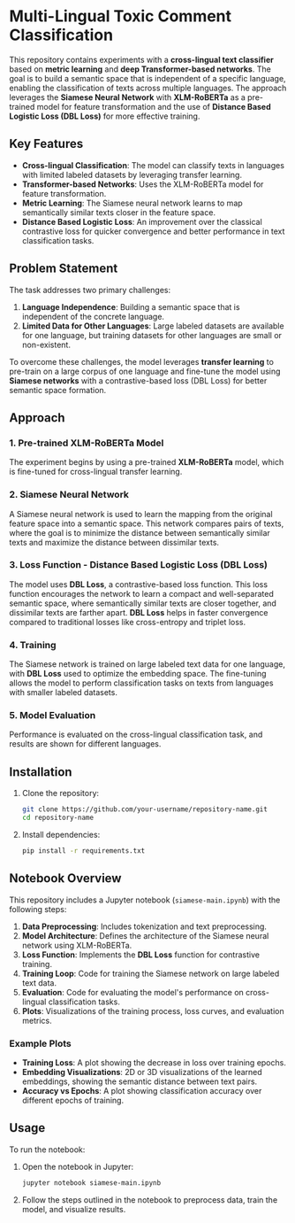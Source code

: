 
# Multi-Lingual Toxic Comment Classification

This repository contains experiments with a **cross-lingual text classifier** based on **metric learning** and **deep Transformer-based networks**. The goal is to build a semantic space that is independent of a specific language, enabling the classification of texts across multiple languages. The approach leverages the **Siamese Neural Network** with **XLM-RoBERTa** as a pre-trained model for feature transformation and the use of **Distance Based Logistic Loss (DBL Loss)** for more effective training.

## Key Features

* **Cross-lingual Classification**: The model can classify texts in languages with limited labeled datasets by leveraging transfer learning.
* **Transformer-based Networks**: Uses the XLM-RoBERTa model for feature transformation.
* **Metric Learning**: The Siamese neural network learns to map semantically similar texts closer in the feature space.
* **Distance Based Logistic Loss**: An improvement over the classical contrastive loss for quicker convergence and better performance in text classification tasks.

## Problem Statement

The task addresses two primary challenges:

1. **Language Independence**: Building a semantic space that is independent of the concrete language.
2. **Limited Data for Other Languages**: Large labeled datasets are available for one language, but training datasets for other languages are small or non-existent.

To overcome these challenges, the model leverages **transfer learning** to pre-train on a large corpus of one language and fine-tune the model using **Siamese networks** with a contrastive-based loss (DBL Loss) for better semantic space formation.

## Approach

### 1. **Pre-trained XLM-RoBERTa Model**

The experiment begins by using a pre-trained **XLM-RoBERTa** model, which is fine-tuned for cross-lingual transfer learning.

### 2. **Siamese Neural Network**

A Siamese neural network is used to learn the mapping from the original feature space into a semantic space. This network compares pairs of texts, where the goal is to minimize the distance between semantically similar texts and maximize the distance between dissimilar texts.

### 3. **Loss Function - Distance Based Logistic Loss (DBL Loss)**

The model uses **DBL Loss**, a contrastive-based loss function. This loss function encourages the network to learn a compact and well-separated semantic space, where semantically similar texts are closer together, and dissimilar texts are farther apart. **DBL Loss** helps in faster convergence compared to traditional losses like cross-entropy and triplet loss.

### 4. **Training**

The Siamese network is trained on large labeled text data for one language, with **DBL Loss** used to optimize the embedding space. The fine-tuning allows the model to perform classification tasks on texts from languages with smaller labeled datasets.

### 5. **Model Evaluation**

Performance is evaluated on the cross-lingual classification task, and results are shown for different languages.

## Installation

1. Clone the repository:

   ```bash
   git clone https://github.com/your-username/repository-name.git
   cd repository-name
   ```

2. Install dependencies:

   ```bash
   pip install -r requirements.txt
   ```

## Notebook Overview

This repository includes a Jupyter notebook (`siamese-main.ipynb`) with the following steps:

1. **Data Preprocessing**: Includes tokenization and text preprocessing.
2. **Model Architecture**: Defines the architecture of the Siamese neural network using XLM-RoBERTa.
3. **Loss Function**: Implements the **DBL Loss** function for contrastive training.
4. **Training Loop**: Code for training the Siamese network on large labeled text data.
5. **Evaluation**: Code for evaluating the model's performance on cross-lingual classification tasks.
6. **Plots**: Visualizations of the training process, loss curves, and evaluation metrics.

### Example Plots

* **Training Loss**: A plot showing the decrease in loss over training epochs.
* **Embedding Visualizations**: 2D or 3D visualizations of the learned embeddings, showing the semantic distance between text pairs.
* **Accuracy vs Epochs**: A plot showing classification accuracy over different epochs of training.

## Usage

To run the notebook:

1. Open the notebook in Jupyter:

   ```bash
   jupyter notebook siamese-main.ipynb
   ```

2. Follow the steps outlined in the notebook to preprocess data, train the model, and visualize results.

